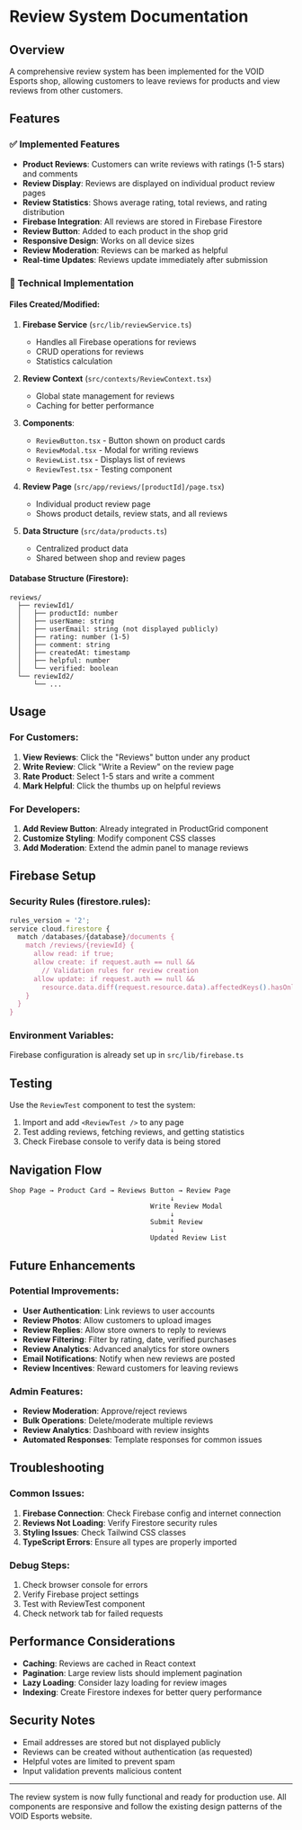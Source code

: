 # Review System Documentation

## Overview
A comprehensive review system has been implemented for the VOID Esports shop, allowing customers to leave reviews for products and view reviews from other customers.

## Features

### ✅ Implemented Features
- **Product Reviews**: Customers can write reviews with ratings (1-5 stars) and comments
- **Review Display**: Reviews are displayed on individual product review pages
- **Review Statistics**: Shows average rating, total reviews, and rating distribution
- **Firebase Integration**: All reviews are stored in Firebase Firestore
- **Review Button**: Added to each product in the shop grid
- **Responsive Design**: Works on all device sizes
- **Review Moderation**: Reviews can be marked as helpful
- **Real-time Updates**: Reviews update immediately after submission

### 🔧 Technical Implementation

#### Files Created/Modified:
1. **Firebase Service** (`src/lib/reviewService.ts`)
   - Handles all Firebase operations for reviews
   - CRUD operations for reviews
   - Statistics calculation

2. **Review Context** (`src/contexts/ReviewContext.tsx`)
   - Global state management for reviews
   - Caching for better performance

3. **Components**:
   - `ReviewButton.tsx` - Button shown on product cards
   - `ReviewModal.tsx` - Modal for writing reviews
   - `ReviewList.tsx` - Displays list of reviews
   - `ReviewTest.tsx` - Testing component

4. **Review Page** (`src/app/reviews/[productId]/page.tsx`)
   - Individual product review page
   - Shows product details, review stats, and all reviews

5. **Data Structure** (`src/data/products.ts`)
   - Centralized product data
   - Shared between shop and review pages

#### Database Structure (Firestore):
```
reviews/
  ├── reviewId1/
  │   ├── productId: number
  │   ├── userName: string
  │   ├── userEmail: string (not displayed publicly)
  │   ├── rating: number (1-5)
  │   ├── comment: string
  │   ├── createdAt: timestamp
  │   ├── helpful: number
  │   └── verified: boolean
  └── reviewId2/
      └── ...
```

## Usage

### For Customers:
1. **View Reviews**: Click the "Reviews" button under any product
2. **Write Review**: Click "Write a Review" on the review page
3. **Rate Product**: Select 1-5 stars and write a comment
4. **Mark Helpful**: Click the thumbs up on helpful reviews

### For Developers:
1. **Add Review Button**: Already integrated in ProductGrid component
2. **Customize Styling**: Modify component CSS classes
3. **Add Moderation**: Extend the admin panel to manage reviews

## Firebase Setup

### Security Rules (firestore.rules):
```javascript
rules_version = '2';
service cloud.firestore {
  match /databases/{database}/documents {
    match /reviews/{reviewId} {
      allow read: if true;
      allow create: if request.auth == null && 
        // Validation rules for review creation
      allow update: if request.auth == null && 
        resource.data.diff(request.resource.data).affectedKeys().hasOnly(['helpful']);
    }
  }
}
```

### Environment Variables:
Firebase configuration is already set up in `src/lib/firebase.ts`

## Testing

Use the `ReviewTest` component to test the system:
1. Import and add `<ReviewTest />` to any page
2. Test adding reviews, fetching reviews, and getting statistics
3. Check Firebase console to verify data is being stored

## Navigation Flow

```
Shop Page → Product Card → Reviews Button → Review Page
                                        ↓
                                   Write Review Modal
                                        ↓
                                   Submit Review
                                        ↓
                                   Updated Review List
```

## Future Enhancements

### Potential Improvements:
- **User Authentication**: Link reviews to user accounts
- **Review Photos**: Allow customers to upload images
- **Review Replies**: Allow store owners to reply to reviews
- **Review Filtering**: Filter by rating, date, verified purchases
- **Review Analytics**: Advanced analytics for store owners
- **Email Notifications**: Notify when new reviews are posted
- **Review Incentives**: Reward customers for leaving reviews

### Admin Features:
- **Review Moderation**: Approve/reject reviews
- **Bulk Operations**: Delete/moderate multiple reviews
- **Review Analytics**: Dashboard with review insights
- **Automated Responses**: Template responses for common issues

## Troubleshooting

### Common Issues:
1. **Firebase Connection**: Check Firebase config and internet connection
2. **Reviews Not Loading**: Verify Firestore security rules
3. **Styling Issues**: Check Tailwind CSS classes
4. **TypeScript Errors**: Ensure all types are properly imported

### Debug Steps:
1. Check browser console for errors
2. Verify Firebase project settings
3. Test with ReviewTest component
4. Check network tab for failed requests

## Performance Considerations

- **Caching**: Reviews are cached in React context
- **Pagination**: Large review lists should implement pagination
- **Lazy Loading**: Consider lazy loading for review images
- **Indexing**: Create Firestore indexes for better query performance

## Security Notes

- Email addresses are stored but not displayed publicly
- Reviews can be created without authentication (as requested)
- Helpful votes are limited to prevent spam
- Input validation prevents malicious content

---

The review system is now fully functional and ready for production use. All components are responsive and follow the existing design patterns of the VOID Esports website.